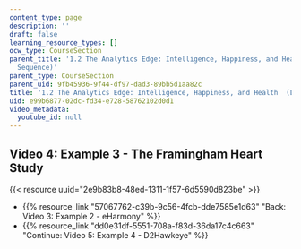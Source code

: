 ```yaml
---
content_type: page
description: ''
draft: false
learning_resource_types: []
ocw_type: CourseSection
parent_title: '1.2 The Analytics Edge: Intelligence, Happiness, and Health  (Lecture
  Sequence)'
parent_type: CourseSection
parent_uid: 9fb45936-9f44-df97-dad3-89bb5d1aa82c
title: '1.2 The Analytics Edge: Intelligence, Happiness, and Health  (Lecture Sequence)'
uid: e99b6877-02dc-fd34-e728-58762102d0d1
video_metadata:
  youtube_id: null
---
```

## Video 4: Example 3 - The Framingham Heart Study

{{< resource uuid="2e9b83b8-48ed-1311-1f57-6d5590d823be" >}}

- {{% resource_link "57067762-c39b-9c56-4fcb-dde7585e1d63" "Back: Video 3: Example 2 - eHarmony" %}}
- {{% resource_link "dd0e31df-5551-708a-f83d-36da17c4c663" "Continue: Video 5: Example 4 - D2Hawkeye" %}}